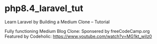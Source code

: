 # php8.4_laravel_tut
Learn Laravel by Building a Medium Clone – Tutorial

Fully functioning Medium Blog Clone:
Sponsered by freeCodeCamp.org
Featured by Codeholic:
https://www.youtube.com/watch?v=MG1kt_wiIz0


